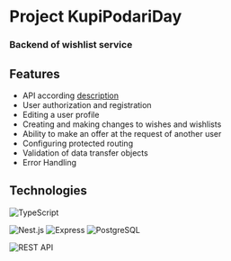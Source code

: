 # Project KupiPodariDay

### Backend of wishlist service

## Features
- API according [description](https://app.swaggerhub.com/apis/zlocate/KupiPodariDay/1.0.0)
- User authorization and registration
- Editing a user profile
- Creating and making changes to wishes and wishlists
- Ability to make an offer at the request of another user
- Configuring protected routing
- Validation of data transfer objects
- Error Handling

## Technologies
![TypeScript](https://img.shields.io/badge/-TypeScript-333?&logo=TypeScript) 

![Nest.js](https://img.shields.io/badge/-Nest.js-333?&logo=Nestjs)
![Express](https://img.shields.io/badge/-Express-333?&logo=Express)
![PostgreSQL](https://img.shields.io/badge/-PostgreSQL-333?&logo=PostgreSQL)

![REST API](https://img.shields.io/badge/-REST_API-333?style=flat)

